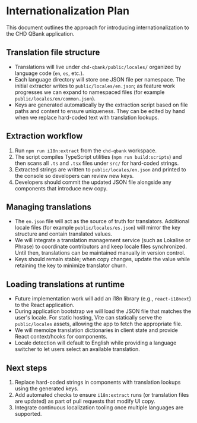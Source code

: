 # Internationalization Plan

This document outlines the approach for introducing internationalization to the CHD QBank application.

## Translation file structure

* Translations will live under `chd-qbank/public/locales/` organized by language code (`en`, `es`, etc.).
* Each language directory will store one JSON file per namespace. The initial extractor writes to `public/locales/en.json`; as feature work progresses we can expand to namespaced files (for example `public/locales/en/common.json`).
* Keys are generated automatically by the extraction script based on file paths and content to ensure uniqueness. They can be edited by hand when we replace hard-coded text with translation lookups.

## Extraction workflow

1. Run `npm run i18n:extract` from the `chd-qbank` workspace.
2. The script compiles TypeScript utilities (`npm run build:scripts`) and then scans all `.ts` and `.tsx` files under `src/` for hard-coded strings.
3. Extracted strings are written to `public/locales/en.json` and printed to the console so developers can review new keys.
4. Developers should commit the updated JSON file alongside any components that introduce new copy.

## Managing translations

* The `en.json` file will act as the source of truth for translators. Additional locale files (for example `public/locales/es.json`) will mirror the key structure and contain translated values.
* We will integrate a translation management service (such as Lokalise or Phrase) to coordinate contributors and keep locale files synchronized. Until then, translations can be maintained manually in version control.
* Keys should remain stable; when copy changes, update the value while retaining the key to minimize translator churn.

## Loading translations at runtime

* Future implementation work will add an i18n library (e.g., `react-i18next`) to the React application.
* During application bootstrap we will load the JSON file that matches the user's locale. For static hosting, Vite can statically serve the `public/locales` assets, allowing the app to fetch the appropriate file.
* We will memoize translation dictionaries in client state and provide React context/hooks for components.
* Locale detection will default to English while providing a language switcher to let users select an available translation.

## Next steps

1. Replace hard-coded strings in components with translation lookups using the generated keys.
2. Add automated checks to ensure `i18n:extract` runs (or translation files are updated) as part of pull requests that modify UI copy.
3. Integrate continuous localization tooling once multiple languages are supported.
